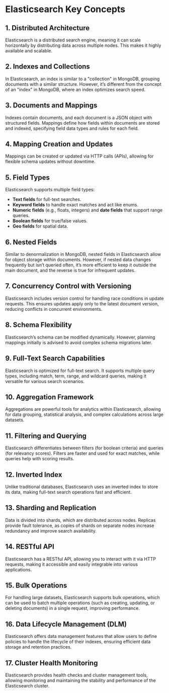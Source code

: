 # Elasticsearch Key Concepts

## 1. Distributed Architecture

Elasticsearch is a distributed search engine, meaning it can scale horizontally by distributing data across multiple nodes. This makes it highly available and scalable.

## 2. Indexes and Collections

In Elasticsearch, an index is similar to a "collection" in MongoDB, grouping documents with a similar structure. However, it’s different from the concept of an "index" in MongoDB, where an index optimizes search speed.

## 3. Documents and Mappings

Indexes contain documents, and each document is a JSON object with structured fields. Mappings define how fields within documents are stored and indexed, specifying field data types and rules for each field.

## 4. Mapping Creation and Updates

Mappings can be created or updated via HTTP calls (APIs), allowing for flexible schema updates without downtime.

## 5. Field Types

Elasticsearch supports multiple field types:

- **Text fields** for full-text searches.
- **Keyword fields** to handle exact matches and act like enums.
- **Numeric fields** (e.g., floats, integers) and **date fields** that support range queries.
- **Boolean fields** for true/false values.
- **Geo fields** for spatial data.

## 6. Nested Fields

Similar to denormalization in MongoDB, nested fields in Elasticsearch allow for object storage within documents. However, if nested data changes frequently but isn’t queried often, it’s more efficient to keep it outside the main document, and the reverse is true for infrequent updates.

## 7. Concurrency Control with Versioning

Elasticsearch includes version control for handling race conditions in update requests. This ensures updates apply only to the latest document version, reducing conflicts in concurrent environments.

## 8. Schema Flexibility

Elasticsearch’s schema can be modified dynamically. However, planning mappings initially is advised to avoid complex schema migrations later.

## 9. Full-Text Search Capabilities

Elasticsearch is optimized for full-text search. It supports multiple query types, including match, term, range, and wildcard queries, making it versatile for various search scenarios.

## 10. Aggregation Framework

Aggregations are powerful tools for analytics within Elasticsearch, allowing for data grouping, statistical analysis, and complex calculations across large datasets.

## 11. Filtering and Querying

Elasticsearch differentiates between filters (for boolean criteria) and queries (for relevancy scores). Filters are faster and used for exact matches, while queries help with scoring results.

## 12. Inverted Index

Unlike traditional databases, Elasticsearch uses an inverted index to store its data, making full-text search operations fast and efficient.

## 13. Sharding and Replication

Data is divided into shards, which are distributed across nodes. Replicas provide fault tolerance, as copies of shards on separate nodes increase redundancy and improve search availability.

## 14. RESTful API

Elasticsearch has a RESTful API, allowing you to interact with it via HTTP requests, making it accessible and easily integrable into various applications.

## 15. Bulk Operations

For handling large datasets, Elasticsearch supports bulk operations, which can be used to batch multiple operations (such as creating, updating, or deleting documents) in a single request, improving performance.

## 16. Data Lifecycle Management (DLM)

Elasticsearch offers data management features that allow users to define policies to handle the lifecycle of their indexes, ensuring efficient data storage and retention practices.

## 17. Cluster Health Monitoring

Elasticsearch provides health checks and cluster management tools, allowing monitoring and maintaining the stability and performance of the Elasticsearch cluster.
